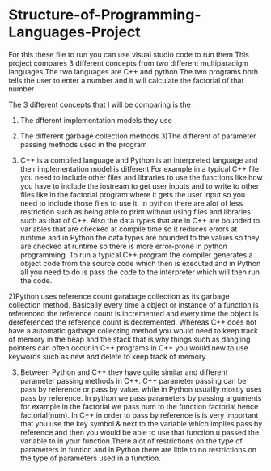 # Structure-of-Programming-Languages-Project
For this these file to run you can use visual studio code to run them
This project compares 3 different concepts from two different multiparadigm languages
The two languages are C++ and python 
The two programs both tells the user to enter a number and it will calculate the factorial of that number

The 3 different concepts that I will be comparing is the 
1) The dfferent implementation models they use
2) The different garbage collection methods
3)The different of parameter passing methods used in the program 

1) C++ is a compiled language and Python is an interpreted language and their implementation model is different  For example in a typical C++ file you need to include other files and libraries 
to use the functions like how you have to include the iostream to get user inputs and to write to other files like in the factorial program where it gets the user input so you need
to include those files to use it. In python there are alot of less restriction such as being able to print without using files and libraries such as that of C++. Also the data types
that are in C++ are bounded to variables that are checked at compile time so it reduces errors at runtime and in Python the data types are bounded to the values so they are checked at runtime so there is more error-prone in 
python programming. To run a typical C++ program the compiler generates a object code from the source code which then is executed and in Python all you need to do is pass the code to
the interpreter which will then run the code.

2)Python uses reference count garabage collection as its garbage collection method. Basically every time a object or instance of a function is referenced 
the reference count is incremented and every time the object is dereferenced the reference count is decremented. Whereas C++ does not have a automatic garbage collecting method
you would need to keep track of memory in the heap and the stack that is why things such as dangling pointers can often occur in C++ programs in C++ you would new to use keywords
such as new and delete to keep track of memory.


3) Between Python and C++ they have quite similar and different parameter passing methods in C++. C++ parameter passing can be pass by reference or pass by value. 
while in Python usuallly mostly uses pass by reference. In python we pass parameters by passing arguments for example in the factorial we pass num to the function factorial hence
factorial(num). In C++ in order to pass by reference is is very important that you use the key symbol & next to the variable which implies pass by reference and then you would be
able to use that function u passed the variable to in your function.There alot of restrictions on the type of parameters in funtion and in Python there are little to no restrictions
on the type of parameters used in a function.
